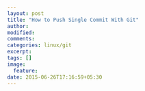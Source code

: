 ```yaml
---
layout: post
title: "How to Push Single Commit With Git"
author:
modified:
comments:
categories: linux/git
excerpt:
tags: []
image:
  feature:
date: 2015-06-26T17:16:59+05:30
---
```


